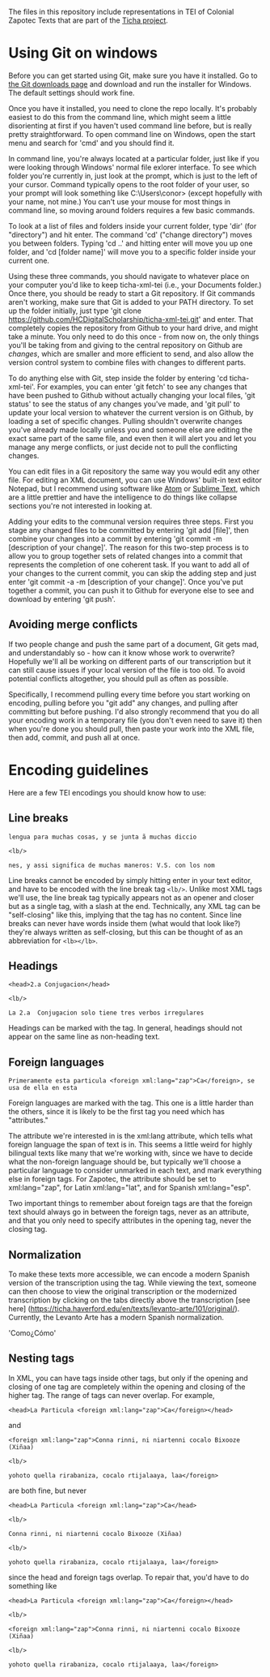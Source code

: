 The files in this repository include representations in TEI of Colonial Zapotec Texts that are part of the [Ticha project](https://ds-omeka.haverford.edu/ticha/en/index.html).

# Using Git on windows

Before you can get started using Git, make sure you have it installed. Go to [the Git downloads page](https://git-scm.com/downloads) and download and run the installer for Windows. The default settings should work fine.

Once you have it installed, you need to clone the repo locally. It's probably easiest to do this from the command line, which might seem a little disorienting at first if you haven't used command line before, but is really pretty straightforward. To open command line on Windows, open the start menu and search for 'cmd' and you should find it.

In command line, you're always located at a particular folder, just like if you were looking through Windows' normal file exlorer interface. To see which folder you're currently in, just look at the prompt, which is just to the left of your cursor. Command typically opens to the root folder of your user, so your prompt will look something like C:\Users\conor> (except hopefully with your name, not mine.) You can't use your mouse for most things in command line, so moving around folders requires a few basic commands. 

To look at a list of files and folders inside your current folder, type 'dir' (for "directory") and hit enter. The command 'cd' ("change directory") moves you between folders. Typing 'cd ..' and hitting enter will move you up one folder, and 'cd [folder name]' will move you to a specific folder inside your current one. 

Using these three commands, you should navigate to whatever place on your computer you'd like to keep ticha-xml-tei (i.e., your Documents folder.) Once there, you should be ready to start a Git repository. If Git commands aren't working, make sure that Git is added to your PATH directory. To set up the folder initially, just type 'git clone https://github.com/HCDigitalScholarship/ticha-xml-tei.git' and enter. That completely copies the repository from Github to your hard drive, and might take a minute. You only need to do this once - from now on, the only things you'll be taking from and giving to the central repository on Github are *changes*, which are smaller and more efficient to send, and also allow the version control system to combine files with changes to different parts.

To do anything else with Git, step inside the folder by entering 'cd ticha-xml-tei'. For examples, you can enter 'git fetch' to see any changes that have been pushed to Github without actually changing your local files, 'git status' to see the status of any changes you've made, and 'git pull' to update your local version to whatever the current version is on Github, by loading a set of specific changes. Pulling shouldn't overwrite changes you've already made locally unless you and someone else are editing the exact same part of the same file, and even then it will alert you and let you manage any merge conflicts, or just decide not to pull the conflicting changes.

You can edit files in a Git repository the same way you would edit any other file. For editing an XML document, you can use Windows' built-in text editor Notepad, but I recommend using software like [Atom](https://atom.io/) or [Sublime Text](https://www.sublimetext.com/), which are a little prettier and have the intelligence to do things like collapse sections you're not interested in looking at.

Adding your edits to the communal version requires three steps. First you stage any changed files to be committed by entering 'git add [file]', then combine your changes into a commit by entering 'git commit -m [description of your change]'. The reason for this two-step process is to allow you to group together sets of related changes into a commit that represents the completion of one coherent task. If you want to add all of your changes to the current commit, you can skip the adding step and just enter 'git commit -a -m [description of your change]'. Once you've put together a commit, you can push it to Github for everyone else to see and download by entering 'git push'.

## Avoiding merge conflicts

If two people change and push the same part of a document, Git gets mad, and understandably so - how can it know whose work to overwrite? Hopefully we'll all be working on different parts of our transcription but it can still cause issues if your local version of the file is too old. To avoid potential conflicts altogether, you should pull as often as possible.

Specifically, I recommend pulling every time before you start working on encoding, pulling before you "git add" any changes, and pulling after committing but before pushing. I'd also strongly recommend that you do all your encoding work in a temporary file (you don't even need to save it) then when you're done you should pull, then paste your work into the XML file, then add, commit, and push all at once.

# Encoding guidelines

Here are a few TEI encodings you should know how to use:

## Line breaks

`lengua para muchas cosas, y se junta ã muchas diccio`

`<lb/>`

`nes, y assi significa de muchas maneros: V.S. con los nom`

Line breaks cannot be encoded by simply hitting enter in your text editor, and have to be encoded with the line break tag `<lb/>`. Unlike most XML tags we'll use, the line break tag typically appears not as an opener and closer but as a single tag, with a slash at the end. Technically, any XML tag can be "self-closing" like this, implying that the tag has no content. Since line breaks can never have words inside them (what would that look like?) they're always written as self-closing, but this can be thought of as an abbreviation for `<lb></lb>`.

## Headings

`<head>2.a Conjugacion</head>`

`<lb/>`

`La 2.a  Conjugacion solo tiene tres verbos irregulares`

Headings can be marked with the <head> tag. In general, headings should not appear on the same line as non-heading text.

## Foreign languages

`Primeramente esta particula <foreign xml:lang="zap">Ca</foreign>, se usa de ella en esta`

Foreign languages are marked with the <foreign> tag. This one is a little harder than the others, since it is likely to be the first tag you need which has "attributes." 

The attribute we're interested in is the xml:lang attribute, which tells what foreign language the span of text is in. This seems a little weird for highly bilingual texts like many that we're working with, since we have to decide what the non-foreign language should be, but typically we'll choose a particular language to consider unmarked in each text, and mark everything else in foreign tags. For Zapotec, the attribute should be set to xml:lang="zap", for Latin xml:lang="lat", and for Spanish xml:lang="esp". 

Two important things to remember about foreign tags are that the foreign text should always go in between the foreign tags, never as an attribute, and that you only need to specify attributes in the opening tag, never the closing tag.

## Normalization

To make these texts more accessible, we can encode a modern Spanish version of the transcription using the <choice> tag. While viewing the text, someone can then choose to view the original transcription or the modernized transcription by clicking on the tabs directly above the transcription [see here] (https://ticha.haverford.edu/en/texts/levanto-arte/101/original/). Currently, the Levanto Arte has a modern Spanish normalization.
  
'<choice><orig>Como</orig><reg type="spanish">¿Cómo</reg></choice>'

## Nesting tags

In XML, you can have tags inside other tags, but only if the opening and closing of one tag are completely within the opening and closing of the higher tag. The range of tags can never overlap. For example,

`<head>La Particula <foreign xml:lang="zap">Ca</foreign></head>`

and 

`<foreign xml:lang="zap">Conna rinni, ni niartenni cocalo Bixooze (Xiñaa)`

`<lb/>`

`yohoto quella rirabaniza, cocalo rtijalaaya, laa</foreign>`

are both fine, but never 

`<head>La Particula <foreign xml:lang="zap">Ca</head>`

`<lb/>`

`Conna rinni, ni niartenni cocalo Bixooze (Xiñaa)`

`<lb/>`

`yohoto quella rirabaniza, cocalo rtijalaaya, laa</foreign>`

since the head and foreign tags overlap. To repair that, you'd have to do something like

`<head>La Particula <foreign xml:lang="zap">Ca</foreign></head>`

`<lb/>`

`<foreign xml:lang="zap">Conna rinni, ni niartenni cocalo Bixooze (Xiñaa)`

`<lb/>`

`yohoto quella rirabaniza, cocalo rtijalaaya, laa</foreign>`
